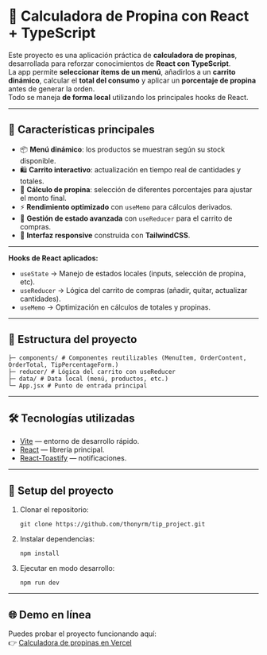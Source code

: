 # 🛒 Calculadora de Propina con React + TypeScript

Este proyecto es una aplicación práctica de **calculadora de propinas**, desarrollada para reforzar conocimientos de **React con TypeScript**.  
La app permite **seleccionar ítems de un menú**, añadirlos a un **carrito dinámico**, calcular el **total del consumo** y aplicar un **porcentaje de propina** antes de generar la orden.  
Todo se maneja **de forma local** utilizando los principales hooks de React.

---

## 🚀 Características principales
- 📦 **Menú dinámico**: los productos se muestran según su stock disponible.  
- 🛍️ **Carrito interactivo**: actualización en tiempo real de cantidades y totales.  
- 💸 **Cálculo de propina**: selección de diferentes porcentajes para ajustar el monto final.  
- ⚡ **Rendimiento optimizado** con `useMemo` para cálculos derivados.  
- 🎯 **Gestión de estado avanzada** con `useReducer` para el carrito de compras.  
- 🎨 **Interfaz responsive** construida con **TailwindCSS**.  

---

**Hooks de React aplicados:**
- `useState` → Manejo de estados locales (inputs, selección de propina, etc).  
- `useReducer` → Lógica del carrito de compras (añadir, quitar, actualizar cantidades).  
- `useMemo` → Optimización en cálculos de totales y propinas.  

---

## 📂 Estructura del proyecto

```
├─ components/ # Componentes reutilizables (MenuItem, OrderContent, OrderTotal, TipPercentageForm.)
├─ reducer/ # Lógica del carrito con useReducer
├─ data/ # Data local (menú, productos, etc.)
└─ App.jsx # Punto de entrada principal
```
---

## 🛠️ Tecnologías utilizadas
- [Vite](https://vitejs.dev/) — entorno de desarrollo rápido.
- [React](https://react.dev/) — librería principal.
- [React-Toastify](https://fkhadra.github.io/react-toastify/) — notificaciones.

---

## 🔧 Setup del proyecto

1. Clonar el repositorio:
   ```
   git clone https://github.com/thonyrm/tip_project.git
   ```
2. Instalar dependencias:

    ```
    npm install
    ```

3. Ejecutar en modo desarrollo:
    ```
    npm run dev
    ```

---

## 🌐 Demo en línea
Puedes probar el proyecto funcionando aquí:  
👉 [Calculadora de propinas en Vercel](https://tip-project-xi.vercel.app/)